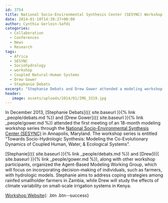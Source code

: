 ```yaml
---
id: 3754
title: National Socio-Environmental Synthesis Center (SESYNC) Workshop
date: 2014-01-10T14:39:27+00:00
author: Cynthia Gerlein-Safdi
categories:
  - Collaboration
  - Conferences
  - News
  - Research
tags:
  - Africa
  - SESYNC
  - Sociohydrology
  - workshop
  - Coupled Natural-Human Systems
  - Drew Gower
  - Stephanie Debats
excerpt: "Stephanie Debats and Drew Gower attended a modeling workshop series through SESYNC in Annapolis, Maryland."
header:
   image: assets/uploads/2014/01/IMG_3319.jpg
---
```


In December 2013, [Stephanie Debats]({{ site.baseurl }}{% link _people/debats.md %}) and [Drew Gower]({{ site.baseurl }}{% link _people/gower.md %}) attended the first meeting of an 18-month modeling workshop series through the [National Socio-Environmental Synthesis Center (SESYNC)](http://www.sesync.org/) in Annapolis, Maryland. <!--more--> The workshop series is entitled &#8220;Towards Socio-Hydrologic Synthesis: Modeling the Co-Evolutionary Dynamics of Coupled Human, Water, & Ecological Systems&#8221;.

<!--more-->

[Stephanie]({{ site.baseurl }}{% link _people/debats.md %}) and [Drew]({{ site.baseurl }}{% link _people/gower.md %}), along with other workshop participants, organized the Agent-Based Modeling Working Group, which will focus on incorporating decision-making of individuals, such as farmers, with hydrologic models. Stephanie aims to address coping strategies among rainfed smallholder farmers in Zambia, while Drew will study the effects of climate variability on small-scale irrigation systems in Kenya.

[Workshop Website](http://www.sesync.org/project/water-people-ecosystems/towards-socio-hydrologic-synthesis){: .btn .btn--success}
